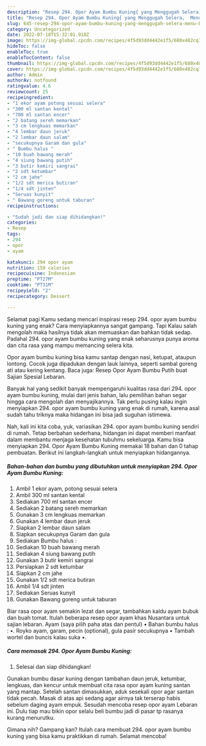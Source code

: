 ```yaml
---
description: "Resep 294. Opor Ayam Bumbu Kuning{ yang Menggugah Selera,  Menu Buat lebaran"
title: "Resep 294. Opor Ayam Bumbu Kuning{ yang Menggugah Selera,  Menu Buat lebaran"
slug: 645-resep-294-opor-ayam-bumbu-kuning-yang-menggugah-selera-menu-buat-lebaran
category: Uncategorized
date: 2022-07-18T15:32:01.918Z
image: https://img-global.cpcdn.com/recipes/4f5d93dd4442e1f5/680x482cq70/294-opor-ayam-bumbu-kuning-foto-resep-utama.jpg
hideToc: false
enableToc: true
enableTocContent: false
thumbnail: https://img-global.cpcdn.com/recipes/4f5d93dd4442e1f5/680x482cq70/294-opor-ayam-bumbu-kuning-foto-resep-utama.jpg
cover: https://img-global.cpcdn.com/recipes/4f5d93dd4442e1f5/680x482cq70/294-opor-ayam-bumbu-kuning-foto-resep-utama.jpg
author: Admin
authorAv: notfound
ratingvalue: 4.6
reviewcount: 25
recipeingredient:
- "1 ekor ayam potong sesuai selera"
- "300 ml santan kental"
- "700 ml santan encer"
- "2 batang sereh memarkan"
- "3 cm lengkuas memarkan"
- "4 lembar daun jeruk"
- "2 lembar daun salam"
- "secukupnya Garam dan gula"
- " Bumbu halus "
- "10 buah bawang merah"
- "4 siung bawang putih"
- "3 butir kemiri sangrai"
- "2 sdt ketumbar"
- "2 cm jahe"
- "1/2 sdt merica butiran"
- "1/4 sdt jinten"
- "Seruas kunyit"
- " Bawang goreng untuk taburan"
recipeinstructions:

- "Sudah jadi dan siap dihidangkan!"
categories:
- Resep
tags:
- 294
- opor
- ayam

katakunci: 294 opor ayam 
nutrition: 159 calories
recipecuisine: Indonesian
preptime: "PT27M"
cooktime: "PT31M"
recipeyield: "2"
recipecategory: Dessert

---
```



Selamat pagi Kamu sedang mencari inspirasi resep 294. opor ayam bumbu kuning yang enak? Cara menyiapkannya sangat gampang. Tapi Kalau salah mengolah maka hasilnya tidak akan memuaskan dan bahkan tidak sedap. Padahal 294. opor ayam bumbu kuning yang enak seharusnya punya aroma dan cita rasa yang mampu memancing selera kita.


Opor ayam bumbu kuning bisa kamu santap dengan nasi, ketupat, ataupun lontong. Cocok juga dipadukan dengan lauk lainnya, seperti sambal goreng ati atau kering kentang. Baca juga: Resep Opor Ayam Bumbu Putih buat Sajian Spesial Lebaran.

Banyak hal yang sedikit banyak mempengaruhi kualitas rasa dari 294. opor ayam bumbu kuning, mulai dari jenis bahan, lalu pemilihan bahan segar hingga cara mengolah dan menyajikannya. Tak perlu pusing kalau ingin menyiapkan 294. opor ayam bumbu kuning yang enak di rumah, karena asal sudah tahu triknya maka hidangan ini bisa jadi suguhan istimewa.


Nah, kali ini kita coba, yuk, variasikan 294. opor ayam bumbu kuning sendiri di rumah. Tetap berbahan sederhana, hidangan ini dapat memberi manfaat dalam membantu menjaga kesehatan tubuhmu sekeluarga. Kamu bisa menyiapkan 294. Opor Ayam Bumbu Kuning memakai 18 bahan dan 0 tahap pembuatan. Berikut ini langkah-langkah untuk menyiapkan hidangannya.

<!--inarticleads1-->

##### Bahan-bahan dan bumbu yang dibutuhkan untuk menyiapkan 294. Opor Ayam Bumbu Kuning:

1. Ambil 1 ekor ayam, potong sesuai selera
1. Ambil 300 ml santan kental
1. Sediakan 700 ml santan encer
1. Sediakan 2 batang sereh memarkan
1. Gunakan 3 cm lengkuas memarkan
1. Gunakan 4 lembar daun jeruk
1. Siapkan 2 lembar daun salam
1. Siapkan secukupnya Garam dan gula
1. Sediakan  Bumbu halus :
1. Sediakan 10 buah bawang merah
1. Sediakan 4 siung bawang putih
1. Gunakan 3 butir kemiri sangrai
1. Persiapkan 2 sdt ketumbar
1. Siapkan 2 cm jahe
1. Gunakan 1/2 sdt merica butiran
1. Ambil 1/4 sdt jinten
1. Sediakan Seruas kunyit
1. Gunakan  Bawang goreng untuk taburan


Biar rasa opor ayam semakin lezat dan segar, tambahkan kaldu ayam bubuk dan buah tomat. Itulah beberapa resep opor ayam khas Nusantara untuk sajian lebaran. Ayam (saya pilih paha atas dan pentul) • Bahan bumbu halus : •. Royko ayam, garam, pecin (optional), gula pasir secukupnya • Tambah wortel dan buncis kalau suka •. 

<!--inarticleads2-->

##### Cara memasak 294. Opor Ayam Bumbu Kuning:


1. Selesai dan siap dihidangkan!

Gunakan bumbu dasar kuning dengan tambahan daun jeruk, ketumbar, lengkuas, dan kencur untuk membuat cita rasa opor ayam kuning santan yang mantap. Setelah santan dimasukkan, aduk sesekali opor agar santan tidak pecah. Masak di atas api sedang agar airnya tak terserap habis sebelum daging ayam empuk. Sesudah mencoba resep opor ayam Lebaran ini. Dulu tiap mau bikin opor selalu beli bumbu jadi di pasar tp rasanya kurang menurutku. 

Gimana nih? Gampang kan? Itulah cara membuat 294. opor ayam bumbu kuning yang bisa kamu praktikkan di rumah. Selamat mencoba!
